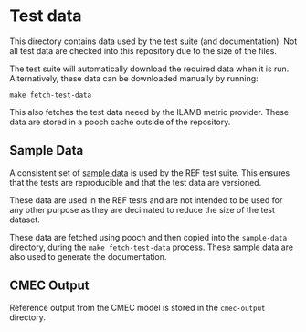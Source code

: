 # Test data

This directory contains data used by the test suite (and documentation).
Not all test data are checked into this repository due to the size of the files.

The test suite will automatically download the required data when it is run.
Alternatively, these data can be downloaded manually by running:

```
make fetch-test-data
```

This also fetches the test data neeed by the ILAMB metric provider.
These data are stored in a pooch cache outside of the repository.

## Sample Data

A consistent set of [sample data](https://github.com/Climate-REF/ref-sample-data)
is used by the REF test suite.
This ensures that the tests are reproducible and that the test data are versioned.

These data are used in the REF tests and are not intended to be used for any other purpose
as they are decimated to reduce the size of the test dataset.

These data are fetched using pooch and then copied into the `sample-data` directory,
during the `make fetch-test-data` process.
These sample data are also used to generate the documentation.

## CMEC Output

Reference output from the CMEC model is stored in the `cmec-output` directory.
